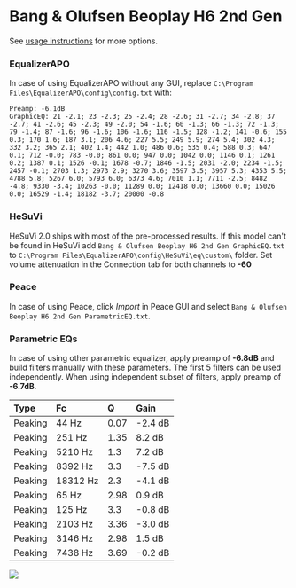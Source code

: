 # Bang & Olufsen Beoplay H6 2nd Gen
See [usage instructions](https://github.com/jaakkopasanen/AutoEq#usage) for more options.

### EqualizerAPO
In case of using EqualizerAPO without any GUI, replace `C:\Program Files\EqualizerAPO\config\config.txt`
with:
```
Preamp: -6.1dB
GraphicEQ: 21 -2.1; 23 -2.3; 25 -2.4; 28 -2.6; 31 -2.7; 34 -2.8; 37 -2.7; 41 -2.6; 45 -2.3; 49 -2.0; 54 -1.6; 60 -1.3; 66 -1.3; 72 -1.3; 79 -1.4; 87 -1.6; 96 -1.6; 106 -1.6; 116 -1.5; 128 -1.2; 141 -0.6; 155 0.3; 170 1.6; 187 3.1; 206 4.6; 227 5.5; 249 5.9; 274 5.4; 302 4.3; 332 3.2; 365 2.1; 402 1.4; 442 1.0; 486 0.6; 535 0.4; 588 0.3; 647 0.1; 712 -0.0; 783 -0.0; 861 0.0; 947 0.0; 1042 0.0; 1146 0.1; 1261 0.2; 1387 0.1; 1526 -0.1; 1678 -0.7; 1846 -1.5; 2031 -2.0; 2234 -1.5; 2457 -0.1; 2703 1.3; 2973 2.9; 3270 3.6; 3597 3.5; 3957 5.3; 4353 5.5; 4788 5.8; 5267 6.0; 5793 6.0; 6373 4.6; 7010 1.1; 7711 -2.5; 8482 -4.8; 9330 -3.4; 10263 -0.0; 11289 0.0; 12418 0.0; 13660 0.0; 15026 0.0; 16529 -1.4; 18182 -3.7; 20000 -0.8
```

### HeSuVi
HeSuVi 2.0 ships with most of the pre-processed results. If this model can't be found in HeSuVi add
`Bang & Olufsen Beoplay H6 2nd Gen GraphicEQ.txt` to `C:\Program Files\EqualizerAPO\config\HeSuVi\eq\custom\` folder.
Set volume attenuation in the Connection tab for both channels to **-60**

### Peace
In case of using Peace, click *Import* in Peace GUI and select `Bang & Olufsen Beoplay H6 2nd Gen ParametricEQ.txt`.

### Parametric EQs
In case of using other parametric equalizer, apply preamp of **-6.8dB** and build filters manually
with these parameters. The first 5 filters can be used independently.
When using independent subset of filters, apply preamp of **-6.7dB**.

| Type    | Fc       |    Q | Gain    |
|:--------|:---------|:-----|:--------|
| Peaking | 44 Hz    | 0.07 | -2.4 dB |
| Peaking | 251 Hz   | 1.35 | 8.2 dB  |
| Peaking | 5210 Hz  | 1.3  | 7.2 dB  |
| Peaking | 8392 Hz  | 3.3  | -7.5 dB |
| Peaking | 18312 Hz | 2.3  | -4.1 dB |
| Peaking | 65 Hz    | 2.98 | 0.9 dB  |
| Peaking | 125 Hz   | 3.3  | -0.8 dB |
| Peaking | 2103 Hz  | 3.36 | -3.0 dB |
| Peaking | 3146 Hz  | 2.98 | 1.5 dB  |
| Peaking | 7438 Hz  | 3.69 | -0.2 dB |

![](https://raw.githubusercontent.com/jaakkopasanen/AutoEq/master/results/rtings/avg/Bang%20&%20Olufsen%20Beoplay%20H6%202nd%20Gen/Bang%20&%20Olufsen%20Beoplay%20H6%202nd%20Gen.png)